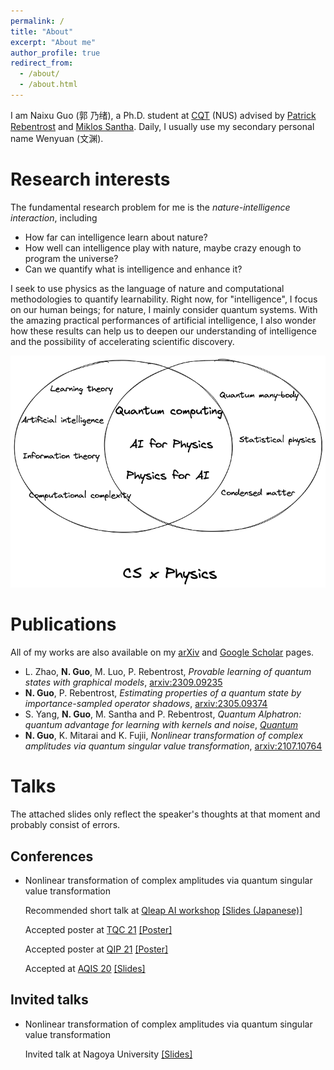 ```yaml
---
permalink: /
title: "About"
excerpt: "About me"
author_profile: true
redirect_from: 
  - /about/
  - /about.html
---
```


I am Naixu Guo (郭 乃绪), a Ph.D. student at [CQT](https://www.quantumlah.org/) (NUS) advised by [Patrick Rebentrost](https://scholar.google.com/citations?user=XWHSBmUAAAAJ&hl=en) and [Miklos Santha](https://scholar.google.com.sg/citations?user=pER3wbkAAAAJ&hl=en).
Daily, I usually use my secondary personal name Wenyuan (文渊).


Research interests
======
The fundamental research problem for me is the *nature-intelligence interaction*, including
* How far can intelligence learn about nature?
* How well can intelligence play with nature, maybe crazy enough to program the universe?
* Can we quantify what is intelligence and enhance it?

I seek to use physics as the language of nature and computational methodologies to quantify learnability.
Right now, for "intelligence", I focus on our human beings; for nature, I mainly consider quantum systems.
With the amazing practical performances of artificial intelligence, I also wonder how these results can help us to deepen our understanding of intelligence and the possibility of accelerating scientific discovery.


![avatar](_pages/Research_interest.png)

Publications
======
All of my works are also available on my [arXiv](https://scirate.com/Naixu-Guo/papers) and [Google Scholar](https://scholar.google.com/citations?hl=en&user=r2I_WtAAAAAJ&view_op=list_works&gmla=AJsN-F4R90e-0IvThoZVAs4uhYFfG-2VP_Hbd4-qNcW5mjlNq_E1YFT_x18SVcVfvzNbs5mUamJeu5JO9TYKLj-oE7tjlBhtyFsy7fG-057qZH6Nj_YHmCg) pages.

* L. Zhao, **N. Guo**, M. Luo, P. Rebentrost, *Provable learning of quantum states with graphical models*, [arxiv:2309.09235](https://arxiv.org/abs/2309.09235)
* **N. Guo**, P. Rebentrost, *Estimating properties of a quantum state by importance-sampled operator shadows*, [arxiv:2305.09374](https://arxiv.org/abs/2305.09374)
* S. Yang, **N. Guo**, M. Santha and P. Rebentrost, *Quantum Alphatron: quantum advantage for learning with kernels and noise*, [*Quantum*](https://arxiv.org/abs/2108.11670)
* **N. Guo**, K. Mitarai and K. Fujii, *Nonlinear transformation of complex amplitudes via quantum singular value transformation*, [arxiv:2107.10764](https://arxiv.org/abs/2107.10764)


Talks
======
The attached slides only reflect the speaker's thoughts at that moment and probably consist of errors.

## Conferences
- Nonlinear transformation of complex amplitudes via quantum singular value transformation 

  Recommended short talk at [Qleap AI workshop](https://qleap-qai.jp) [[Slides (Japanese)]](https://drive.google.com/file/d/1Y0f48uYliyMXGqAIoS9RWPujcSc5euIi/view?usp=sharing)

  Accepted poster at [TQC 21](https://tqc2021.lu.lv/) [[Poster]](https://drive.google.com/file/d/1cFB-CUBnA7koun60nT_IEEx4uFhnICk7/view?usp=sharing)
  
  Accepted poster at [QIP 21](https://www.mcqst.de/qip2021/) [[Poster]](https://drive.google.com/file/d/184jUftu5RYpeL6bULCRj_wjWqxnI2Qqq/view?usp=sharing)
  
  Accepted at [AQIS 20](http://aqis-conf.org/2020/) [[Slides]](https://drive.google.com/file/d/1H-jIOYfV-fKAgUWwQQ_7-luebPAsufhF/view?usp=sharing)
  
  
## Invited talks
- Nonlinear transformation of complex amplitudes via quantum singular value transformation

  Invited talk at Nagoya University [[Slides]](https://drive.google.com/file/d/1Zf-U_e8FYVwcK1CibgPA5IrKzNWyLzXS/view?usp=sharing) 
